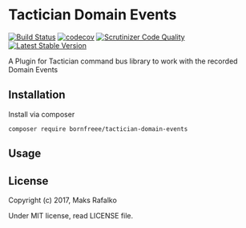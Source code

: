 Tactician Domain Events
=======================

[![Build Status](https://travis-ci.org/borNfreee/tactician-domain-events.svg?branch=master)](https://travis-ci.org/borNfreee/tactician-domain-events)
[![codecov](https://codecov.io/gh/borNfreee/tactician-domain-events/branch/master/graph/badge.svg)](https://codecov.io/gh/borNfreee/tactician-domain-events)
[![Scrutinizer Code Quality](https://scrutinizer-ci.com/g/bornfreee/tactician-domain-events/badges/quality-score.png?b=master)](https://scrutinizer-ci.com/g/bornfreee/tactician-domain-events/?branch=master)
[![Latest Stable Version](https://poser.pugx.org/bornfreee/tactician-domain-events/v/stable)](https://packagist.org/packages/bornfreee/tactician-domain-events)

A Plugin for Tactician command bus library to work with the recorded Domain Events

Installation
------------

Install via composer

```
composer require bornfreee/tactician-domain-events
```

Usage
-----

License
-------

Copyright (c) 2017, Maks Rafalko

Under MIT license, read LICENSE file.
